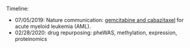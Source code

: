 Timeline: 
* 07/05/2019: Nature communication: [gemcitabine and cabazitaxel](https://www.nature.com/articles/s41467-019-09917-0) for acute myeloid leukemia (AML).
* 02/28/2020: drug repurposing: pheWAS, methylation, expression, proteinomics
